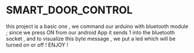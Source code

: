 # SMART_DOOR_CONTROL

this project is a basic one , we command our arduino with bluetooth module ; since we press ON from our android App it sends 1 into the bluetooth socket ,
and to visualize this byte message , we put a led which will be turned on or off !
ENJOY !
